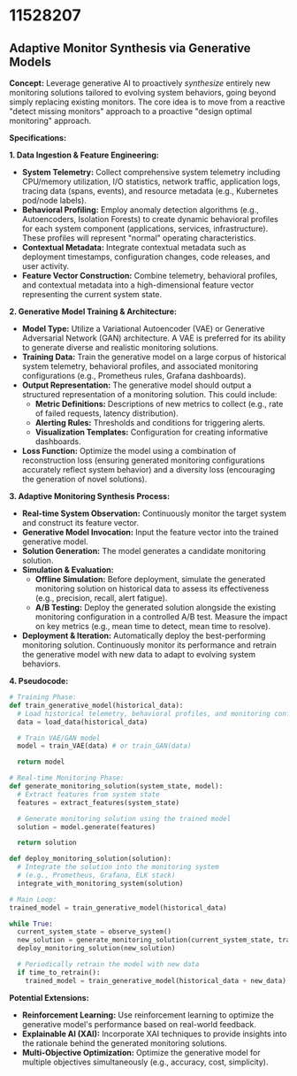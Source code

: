 # 11528207

## Adaptive Monitor Synthesis via Generative Models

**Concept:** Leverage generative AI to proactively *synthesize* entirely new monitoring solutions tailored to evolving system behaviors, going beyond simply replacing existing monitors. The core idea is to move from a reactive "detect missing monitors" approach to a proactive "design optimal monitoring" approach.

**Specifications:**

**1. Data Ingestion & Feature Engineering:**

*   **System Telemetry:** Collect comprehensive system telemetry including CPU/memory utilization, I/O statistics, network traffic, application logs, tracing data (spans, events), and resource metadata (e.g., Kubernetes pod/node labels).
*   **Behavioral Profiling:** Employ anomaly detection algorithms (e.g., Autoencoders, Isolation Forests) to create dynamic behavioral profiles for each system component (applications, services, infrastructure). These profiles will represent "normal" operating characteristics.
*   **Contextual Metadata:** Integrate contextual metadata such as deployment timestamps, configuration changes, code releases, and user activity.
*   **Feature Vector Construction:** Combine telemetry, behavioral profiles, and contextual metadata into a high-dimensional feature vector representing the current system state.

**2. Generative Model Training & Architecture:**

*   **Model Type:** Utilize a Variational Autoencoder (VAE) or Generative Adversarial Network (GAN) architecture. A VAE is preferred for its ability to generate diverse and realistic monitoring solutions.
*   **Training Data:** Train the generative model on a large corpus of historical system telemetry, behavioral profiles, and associated monitoring configurations (e.g., Prometheus rules, Grafana dashboards).
*   **Output Representation:** The generative model should output a structured representation of a monitoring solution. This could include:
    *   **Metric Definitions:**  Descriptions of new metrics to collect (e.g., rate of failed requests, latency distribution).
    *   **Alerting Rules:**  Thresholds and conditions for triggering alerts.
    *   **Visualization Templates:**  Configuration for creating informative dashboards.
*   **Loss Function:** Optimize the model using a combination of reconstruction loss (ensuring generated monitoring configurations accurately reflect system behavior) and a diversity loss (encouraging the generation of novel solutions).

**3.  Adaptive Monitoring Synthesis Process:**

*   **Real-time System Observation:** Continuously monitor the target system and construct its feature vector.
*   **Generative Model Invocation:** Input the feature vector into the trained generative model.
*   **Solution Generation:** The model generates a candidate monitoring solution.
*   **Simulation & Evaluation:**
    *   **Offline Simulation:** Before deployment, simulate the generated monitoring solution on historical data to assess its effectiveness (e.g., precision, recall, alert fatigue).
    *   **A/B Testing:**  Deploy the generated solution alongside the existing monitoring configuration in a controlled A/B test.  Measure the impact on key metrics (e.g., mean time to detect, mean time to resolve).
*   **Deployment & Iteration:**  Automatically deploy the best-performing monitoring solution. Continuously monitor its performance and retrain the generative model with new data to adapt to evolving system behaviors.

**4.  Pseudocode:**

```python
# Training Phase:
def train_generative_model(historical_data):
  # Load historical telemetry, behavioral profiles, and monitoring configurations
  data = load_data(historical_data)

  # Train VAE/GAN model
  model = train_VAE(data) # or train_GAN(data)

  return model

# Real-time Monitoring Phase:
def generate_monitoring_solution(system_state, model):
  # Extract features from system state
  features = extract_features(system_state)

  # Generate monitoring solution using the trained model
  solution = model.generate(features)

  return solution

def deploy_monitoring_solution(solution):
  # Integrate the solution into the monitoring system
  # (e.g., Prometheus, Grafana, ELK stack)
  integrate_with_monitoring_system(solution)

# Main Loop:
trained_model = train_generative_model(historical_data)

while True:
  current_system_state = observe_system()
  new_solution = generate_monitoring_solution(current_system_state, trained_model)
  deploy_monitoring_solution(new_solution)

  # Periodically retrain the model with new data
  if time_to_retrain():
    trained_model = train_generative_model(historical_data + new_data)
```

**Potential Extensions:**

*   **Reinforcement Learning:** Use reinforcement learning to optimize the generative model's performance based on real-world feedback.
*   **Explainable AI (XAI):** Incorporate XAI techniques to provide insights into the rationale behind the generated monitoring solutions.
*   **Multi-Objective Optimization:** Optimize the generative model for multiple objectives simultaneously (e.g., accuracy, cost, simplicity).